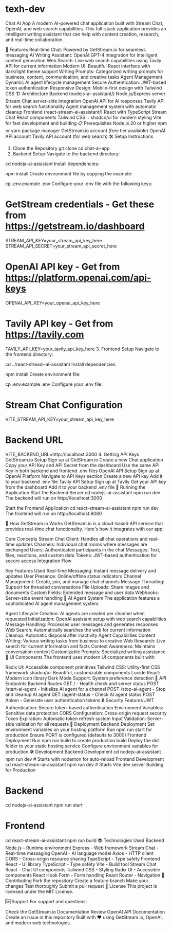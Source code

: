 # texh-dev
Chat AI App
A modern AI-powered chat application built with Stream Chat, OpenAI, and web search capabilities. This full-stack application provides an intelligent writing assistant that can help with content creation, research, and real-time collaboration.

🚀 Features
Real-time Chat: Powered by GetStream.io for seamless messaging
AI Writing Assistant: OpenAI GPT-4 integration for intelligent content generation
Web Search: Live web search capabilities using Tavily API for current information
Modern UI: Beautiful React interface with dark/light theme support
Writing Prompts: Categorized writing prompts for business, content, communication, and creative tasks
Agent Management: Dynamic AI agent lifecycle management
Secure Authentication: JWT-based token authentication
Responsive Design: Mobile-first design with Tailwind CSS
🏗️ Architecture
Backend (nodejs-ai-assistant/)
Node.js/Express server
Stream Chat server-side integration
OpenAI API for AI responses
Tavily API for web search functionality
Agent management system with automatic cleanup
Frontend (react-stream-ai-assistant/)
React with TypeScript
Stream Chat React components
Tailwind CSS + shadcn/ui for modern styling
Vite for fast development and building
📋 Prerequisites
Node.js 20 or higher
npm or yarn package manager
GetStream.io account (free tier available)
OpenAI API account
Tavily API account (for web search)
🛠️ Setup Instructions
1. Clone the Repository
git clone <your-repository-url>
cd chat-ai-app
2. Backend Setup
Navigate to the backend directory:

cd nodejs-ai-assistant
Install dependencies:

npm install
Create environment file by copying the example:

cp .env.example .env
Configure your .env file with the following keys:

# GetStream credentials - Get these from https://getstream.io/dashboard
STREAM_API_KEY=your_stream_api_key_here
STREAM_API_SECRET=your_stream_api_secret_here

# OpenAI API key - Get from https://platform.openai.com/api-keys
OPENAI_API_KEY=your_openai_api_key_here

# Tavily API key - Get from https://tavily.com
TAVILY_API_KEY=your_tavily_api_key_here
3. Frontend Setup
Navigate to the frontend directory:

cd ../react-stream-ai-assistant
Install dependencies:

npm install
Create environment file:

cp .env.example .env
Configure your .env file:

# Stream Chat Configuration
VITE_STREAM_API_KEY=your_stream_api_key_here

# Backend URL
VITE_BACKEND_URL=http://localhost:3000
4. Getting API Keys
GetStream.io Setup
Sign up at GetStream.io
Create a new Chat application
Copy your API Key and API Secret from the dashboard
Use the same API Key in both backend and frontend .env files
OpenAI API Setup
Sign up at OpenAI Platform
Navigate to API Keys section
Create a new API key
Add it to your backend .env file
Tavily API Setup
Sign up at Tavily
Get your API key from the dashboard
Add it to your backend .env file
🚀 Running the Application
Start the Backend Server
cd nodejs-ai-assistant
npm run dev
The backend will run on http://localhost:3000

Start the Frontend Application
cd react-stream-ai-assistant
npm run dev
The frontend will run on http://localhost:8080

📖 How GetStream.io Works
GetStream.io is a cloud-based API service that provides real-time chat functionality. Here's how it integrates with our app:

Core Concepts
Stream Chat Client: Handles all chat operations and real-time updates
Channels: Individual chat rooms where messages are exchanged
Users: Authenticated participants in the chat
Messages: Text, files, reactions, and custom data
Tokens: JWT-based authentication for secure access
Integration Flow

Key Features Used
Real-time Messaging: Instant message delivery and updates
User Presence: Online/offline status indicators
Channel Management: Create, join, and manage chat channels
Message Threading: Support for threaded conversations
File Uploads: Share images and documents
Custom Fields: Extended message and user data
Webhooks: Server-side event handling
🤖 AI Agent System
The application features a sophisticated AI agent management system:

Agent Lifecycle
Creation: AI agents are created per channel when requested
Initialization: OpenAI assistant setup with web search capabilities
Message Handling: Processes user messages and generates responses
Web Search: Automatically searches the web for current information
Cleanup: Automatic disposal after inactivity
Agent Capabilities
Content Writing: Various writing tasks from business to creative
Web Research: Live search for current information and facts
Context Awareness: Maintains conversation context
Customizable Prompts: Specialized writing assistance
🎨 UI Components
The frontend uses modern UI components built with:

Radix UI: Accessible component primitives
Tailwind CSS: Utility-first CSS framework
shadcn/ui: Beautiful, customizable components
Lucide React: Modern icon library
Dark Mode Support: System preference detection
📡 API Endpoints
Backend Routes
GET / - Health check and server status
POST /start-ai-agent - Initialize AI agent for a channel
POST /stop-ai-agent - Stop and cleanup AI agent
GET /agent-status - Check AI agent status
POST /token - Generate user authentication tokens
🔒 Security Features
JWT Authentication: Secure token-based authentication
Environment Variables: Sensitive data protection
CORS Configuration: Cross-origin request security
Token Expiration: Automatic token refresh system
Input Validation: Server-side validation for all requests
🚀 Deployment
Backend Deployment
Set environment variables on your hosting platform
Run npm run start for production
Ensure PORT is configured (defaults to 3000)
Frontend Deployment
Run npm run build to create production build
Deploy the dist folder to your static hosting service
Configure environment variables for production
🛠️ Development
Backend Development
cd nodejs-ai-assistant
npm run dev  # Starts with nodemon for auto-reload
Frontend Development
cd react-stream-ai-assistant
npm run dev  # Starts Vite dev server
Building for Production
# Backend
cd nodejs-ai-assistant
npm run start

# Frontend
cd react-stream-ai-assistant
npm run build
📚 Technologies Used
Backend
Node.js - Runtime environment
Express - Web framework
Stream Chat - Real-time messaging
OpenAI - AI language model
Axios - HTTP client
CORS - Cross-origin resource sharing
TypeScript - Type safety
Frontend
React - UI library
TypeScript - Type safety
Vite - Build tool
Stream Chat React - Chat UI components
Tailwind CSS - Styling
Radix UI - Accessible components
React Hook Form - Form handling
React Router - Navigation
🤝 Contributing
Fork the repository
Create a feature branch
Make your changes
Test thoroughly
Submit a pull request
📄 License
This project is licensed under the MIT License.

🆘 Support
For support and questions:

Check the GetStream.io Documentation
Review OpenAI API Documentation
Create an issue in this repository
Built with ❤️ using GetStream.io, OpenAI, and modern web technologies.
